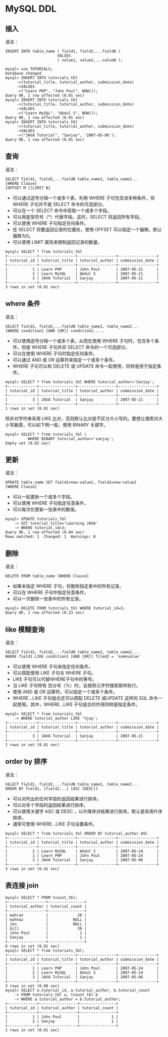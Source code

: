 # MySQL DDL

## 插入

语法：

```
INSERT INTO table_name ( field1, field2,...fieldN )
                       VALUES
                       ( value1, value2,...valueN );
```

```
mysql> use TUTORIALS;
Database changed
mysql> INSERT INTO tutorials_tbl 
     ->(tutorial_title, tutorial_author, submission_date)
     ->VALUES
     ->("Learn PHP", "John Poul", NOW());
Query OK, 1 row affected (0.01 sec)
mysql> INSERT INTO tutorials_tbl
     ->(tutorial_title, tutorial_author, submission_date)
     ->VALUES
     ->("Learn MySQL", "Abdul S", NOW());
Query OK, 1 row affected (0.01 sec)
mysql> INSERT INTO tutorials_tbl
     ->(tutorial_title, tutorial_author, submission_date)
     ->VALUES
     ->("JAVA Tutorial", "Sanjay", '2007-05-06');
Query OK, 1 row affected (0.01 sec)
```

## 查询

语法：

```
SELECT field1, field2,...fieldN table_name1, table_name2...  
[WHERE Clause]  
[OFFSET M ][LIMIT N]  
```

+ 可以通过逗号分隔一个或多个表，利用 WHERE 子句包含进多种条件，但 WHERE 子句并不是 SELECT 命令的可选部分。
+ 可以在一个 SELECT 命令中获取一个或多个字段。
+ 可以用星型符号（*）代替字段。这时，SELECT 将返回所有字段。
+ 可以使用 WHERE 子句指定任何条件。
+ 在 SELECT 将要返回记录的位置处，使用 OFFSET 可以指定一个偏移。默认偏移为0。
+ 可以使用 LIMIT 属性来限制返回记录的数量。

```
mysql> SELECT * from tutorials_tbl 
+-------------+----------------+-----------------+-----------------+
| tutorial_id | tutorial_title | tutorial_author | submission_date |
+-------------+----------------+-----------------+-----------------+
|           1 | Learn PHP      | John Poul       | 2007-05-21      |
|           2 | Learn MySQL    | Abdul S         | 2007-05-21      |
|           3 | JAVA Tutorial  | Sanjay          | 2007-05-21      |
+-------------+----------------+-----------------+-----------------+
3 rows in set (0.01 sec)
```

## where 条件

语法：

```
SELECT field1, field2,...fieldN table_name1, table_name2...
[WHERE condition1 [AND [OR]] condition2.....
```

+ 可以使用逗号分隔一个或多个表，从而在使用 WHERE 子句时，包含多个条件。但是 WHERE 子句并非 SELECT 命令的一个可选部分。
+ 可以在使用 WHERE 子句时指定任何条件。
+ 可以通过 AND 或 OR 运算符来指定一个或多个条件。
+ WHERE 子句可以和 DELETE 或 UPDATE 命令一起使用，同样是用于指定条件。

```
mysql> SELECT * from tutorials_tbl WHERE tutorial_author='Sanjay';
+-------------+----------------+-----------------+-----------------+
| tutorial_id | tutorial_title | tutorial_author | submission_date |
+-------------+----------------+-----------------+-----------------+
|           3 | JAVA Tutorial  | Sanjay          | 2007-05-21      |
+-------------+----------------+-----------------+-----------------+
1 rows in set (0.01 sec)
```

除非对字符串采用 LIKE 比对，否则默认比对是不区分大小写的。要想让搜索对大小写敏感，可以如下例一般，使用 BINARY 关键字。

```
mysql> SELECT * from tutorials_tbl \
          WHERE BINARY tutorial_author='sanjay';
Empty set (0.02 sec)
```

## 更新

语法：

```
UPDATE table_name SET field1=new-value1, field2=new-value2
[WHERE Clause]
```

+ 可以一起更新一个或多个字段。
+ 可以使用 WHERE 子句指定任意条件。
+ 可以每次仅更新一张表中的数值。

```
mysql> UPDATE tutorials_tbl 
    -> SET tutorial_title='Learning JAVA' 
    -> WHERE tutorial_id=3;
Query OK, 1 row affected (0.04 sec)
Rows matched: 1  Changed: 1  Warnings: 0
```

## 删除

语法：

```
DELETE FROM table_name [WHERE Clause]
```

+ 如果未指定 WHERE 子句，将删除指定表中的所有记录。
+ 可以在 WHERE 子句中指定任意条件。
+ 可以一次删除一张表中的所有记录。

```
mysql> DELETE FROM tutorials_tbl WHERE tutorial_id=3;
Query OK, 1 row affected (0.23 sec)
```

## like 模糊查询

语法：

```
SELECT field1, field2,...fieldN table_name1, table_name2...
WHERE field1 LIKE condition1 [AND [OR]] filed2 = 'somevalue'
```

+ 可以使用 WHERE 子句来指定任何条件。
+ 可以搭配使用 LIKE 子句与 WHERE 子句。
+ LIKE 子句可以代替WHERE子句中的等号。
+ 当 LIKE 子句带有 百分号（%）时，会按照元字符搜索那样执行。
+ 使用 AND 或 OR 运算符，可以指定一个或多个条件。
+ WHERE...LIKE 子句组合还可以搭配 DELETE 或UPDATE 这样的 SQL 命令一起使用。其中，WHERE…LIKE 子句组合的作用同样是指定条件。

```
mysql> SELECT * from tutorials_tbl 
    -> WHERE tutorial_author LIKE '%jay';
+-------------+----------------+-----------------+-----------------+
| tutorial_id | tutorial_title | tutorial_author | submission_date |
+-------------+----------------+-----------------+-----------------+
|           3 | JAVA Tutorial  | Sanjay          | 2007-05-21      |
+-------------+----------------+-----------------+-----------------+
1 rows in set (0.01 sec)
```

## order by 排序

语法：

```
SELECT field1, field2,...fieldN table_name1, table_name2...
ORDER BY field1, [field2...] [ASC [DESC]]
```

+ 可以对列出的任何字段的返回结果进行排序。
+  可以对多个字段的返回结果进行排序。
+  可以使用关键字 ASC 或 DESC ，以升降序对结果进行排序。默认是采用升序排序。
+  通常可使用 WHERE...LIKE 子句设置条件。

```
mysql> SELECT * from tutorials_tbl ORDER BY tutorial_author ASC
+-------------+----------------+-----------------+-----------------+
| tutorial_id | tutorial_title | tutorial_author | submission_date |
+-------------+----------------+-----------------+-----------------+
|           2 | Learn MySQL    | Abdul S         | 2007-05-24      |
|           1 | Learn PHP      | John Poul       | 2007-05-24      |
|           3 | JAVA Tutorial  | Sanjay          | 2007-05-06      |
+-------------+----------------+-----------------+-----------------+
3 rows in set (0.42 sec)
```

## 表连接 join


```
mysql> SELECT * FROM tcount_tbl;
+-----------------+----------------+
| tutorial_author | tutorial_count |
+-----------------+----------------+
| mahran          |             20 |
| mahnaz          |           NULL |
| Jen             |           NULL |
| Gill            |             20 |
| John Poul       |              1 |
| Sanjay          |              1 |
+-----------------+----------------+
6 rows in set (0.01 sec)
mysql> SELECT * from tutorials_tbl;
+-------------+----------------+-----------------+-----------------+
| tutorial_id | tutorial_title | tutorial_author | submission_date |
+-------------+----------------+-----------------+-----------------+
|           1 | Learn PHP      | John Poul       | 2007-05-24      |
|           2 | Learn MySQL    | Abdul S         | 2007-05-24      |
|           3 | JAVA Tutorial  | Sanjay          | 2007-05-06      |
+-------------+----------------+-----------------+-----------------+
3 rows in set (0.00 sec)
mysql> SELECT a.tutorial_id, a.tutorial_author, b.tutorial_count
    -> FROM tutorials_tbl a, tcount_tbl b
    -> WHERE a.tutorial_author = b.tutorial_author;
+-------------+-----------------+----------------+
| tutorial_id | tutorial_author | tutorial_count |
+-------------+-----------------+----------------+
|           1 | John Poul       |              1 |
|           3 | Sanjay          |              1 |
+-------------+-----------------+----------------+
2 rows in set (0.01 sec)
```
